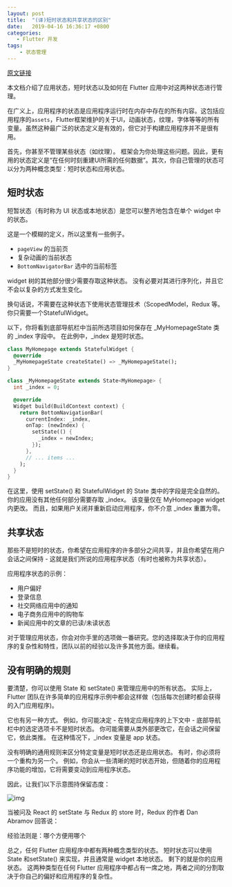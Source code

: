 ```yaml
---
layout: post
title:  "(译)短时状态和共享状态的区别"
date:   2019-04-16 16:36:17 +0800
categories: 
   - Flutter 开发
tags:
    - 状态管理
---
```


[原文链接](https://flutter.dev/docs/development/data-and-backend/state-mgmt/ephemeral-vs-app)

本文档介绍了应用状态，短时状态以及如何在 Flutter 应用中对这两种状态进行管理。

<!--more-->


在广义上，应用程序的状态是应用程序运行时在内存中存在的所有内容。这包括应用程序的`assets`，Flutter框架维护的关于UI，动画状态，纹理，字体等等的所有变量。虽然这种最广泛的状态定义是有效的，但它对于构建应用程序并不是很有用。

首先，你甚至不管理某些状态（如纹理）。 框架会为你处理这些问题。因此，更有用的状态定义是“在任何时刻重建UI所需的任何数据”。其次，你自己管理的状态可以分为两种概念类型：短时状态和应用状态。

## 短时状态

短暂状态（有时称为 UI 状态或本地状态）是您可以整齐地包含在单个 widget 中的状态。

这是一个模糊的定义，所以这里有一些例子。

* `pageView` 的当前页
*  复杂动画的当前状态
* `BottomNavigatorBar` 选中的当前标签

widget 树的其他部分很少需要存取这种状态。 没有必要对其进行序列化，并且它不会以复杂的方式发生变化。

换句话说，不需要在这种状态下使用状态管理技术（ScopedModel，Redux 等。你只需要一个StatefulWidget。

以下，你将看到底部导航栏中当前所选项目如何保存在 _MyHomepageState 类的 \_index 字段中。 在此例中，_index 是短时状态。

```dart
class MyHomepage extends StatefulWidget {
  @override
  _MyHomepageState createState() => _MyHomepageState();
}

class _MyHomepageState extends State<MyHomepage> {
  int _index = 0;

  @override
  Widget build(BuildContext context) {
    return BottomNavigationBar(
      currentIndex: _index,
      onTap: (newIndex) {
        setState(() {
          _index = newIndex;
        });
      },
      // ... items ...
    );
  }
}
```

在这里，使用 setState() 和 StatefulWidget 的 State 类中的字段是完全自然的。 你的应用没有其他任何部分需要存取 _index。 该变量仅在 MyHomepage widget 内更改。 而且，如果用户关闭并重新启动应用程序，你不介意 \_index 重置为零。

## 共享状态

那些不是短时的状态，你希望在应用程序的许多部分之间共享，并且你希望在用户会话之间保持 - 这就是我们所说的应用程序状态（有时也被称为共享状态）。

应用程序状态的示例：

* 用户偏好
* 登录信息
* 社交网络应用中的通知
* 电子商务应用中的购物车
* 新闻应用中的文章的已读/未读状态

对于管理应用状态，你会对你手里的选项做一番研究。您的选择取决于你的应用程序的复杂性和特性，团队以前的经验以及许多其他方面。继续看。

## 没有明确的规则

要清楚，你可以使用 State 和 setState() 来管理应用中的所有状态。 实际上，Flutter 团队在许多简单的应用程序示例中都会这样做（包括每次创建时都会获得的入门应用程序)。

它也有另一种方式。 例如，你可能决定 - 在特定应用程序的上下文中 - 底部导航栏中的选定选项卡不是短时状态。 你可能需要从类外部更改它，在会话之间保留它，依此类推。 在这种情况下，_index 变量是 app 状态。

没有明确的通用规则来区分特定变量是短时状态还是应用状态。 有时，你必须将一个重构为另一个。 例如，你会从一些清晰的短时状态开始，但随着你的应用程序功能的增加，它将需要变动到应用程序状态。

因此，让我们以下示意图持保留态度：

![img](https://flutter.cn/assets/development/data-and-backend/state-mgmt/ephemeral-vs-app-state-3137024aa509b4df5d20ed7ed30fb8a0f7cff54ebc8ab0d6e39794bced87e27c.png)

当被问及 React 的 setState 与 Redux 的 store 时，Redux 的作者 Dan Abramov 回答说：

经验法则是：哪个方便用哪个

总之，任何 Flutter 应用程序中都有两种概念类型的状态。 短时状态可以使用 State 和setState() 来实现，并且通常是 widget 本地状态。 剩下的就是你的应用状态。 这两种类型在任何 Flutter 应用程序中都占有一席之地，两者之间的分割取决于你自己的偏好和应用程序的复杂性。

